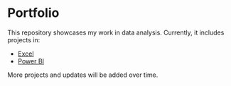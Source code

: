 # Portfolio  

This repository showcases my work in data analysis. Currently, it includes projects in:

- [Excel](https://github.com/DanielKolegar/Portfolio/tree/main/Excel)
- [Power BI](https://github.com/DanielKolegar/Portfolio/tree/main/PowerBI)

More projects and updates will be added over time.
